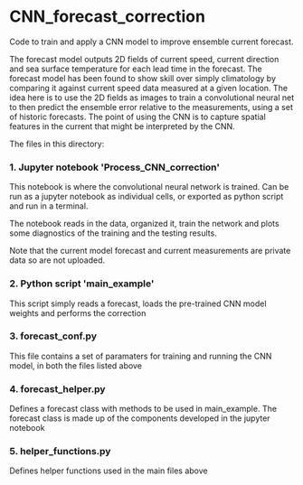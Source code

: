 # CNN_forecast_correction
Code to train and apply a CNN model to improve ensemble current forecast.

The forecast model outputs 2D fields of current speed, current direction and sea surface temperature for each lead time in the forecast. The forecast model has been found to show skill over simply climatology by comparing it against current speed data measured at a given location. The idea here is to use the 2D fields as images to train a convolutional neural net to then predict the ensemble error relative to the measurements, using a set of historic forecasts. The point of using the CNN is to capture spatial features in the current that might be interpreted by the CNN. 



The files in this directory:

### 1. Jupyter notebook 'Process_CNN_correction'
  This notebook is where the convolutional neural network is trained. Can be run as a jupyter notebook as individual cells, or exported as python script and run in a terminal. 
  
  The notebook reads in the data, organized it, train the network and plots some diagnostics of the training and the testing results.
  
  Note that the current model forecast and current measurements are private data so are not uploaded.


### 2. Python script 'main_example'
  This script simply reads a forecast, loads the pre-trained CNN model weights and performs the correction
  
### 3. forecast_conf.py
  This file contains a set of paramaters for training and running the CNN model, in both the files listed above
  
### 4. forecast_helper.py
  Defines a forecast class with methods to be used in main_example. The forecast class is made up of the components developed in the jupyter notebook
  
### 5. helper_functions.py
  Defines helper functions used in the main files above
